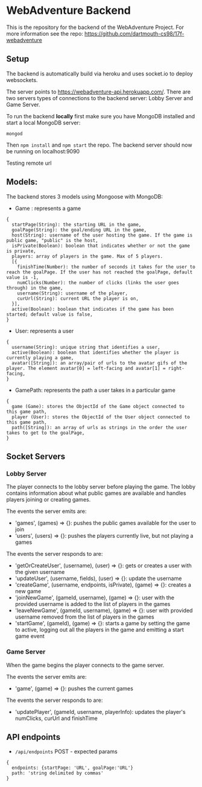 # WebAdventure Backend

This is the repository for the backend of the WebAdventure Project. For more information see the repo: https://github.com/dartmouth-cs98/17f-webadventure

## Setup
The backend is automatically build via heroku and uses socket.io to deploy websockets.

The server points to https://webadventure-api.herokuapp.com/.
There are two servers types of connections to the backend server: Lobby Server and Game Server.

To run the backend **locally** first make sure you have MongoDB installed and start a local MongoDB server:
```
mongod
```
Then `npm install` and `npm start` the repo.
The backend server should now be running on localhost:9090

Testing remote url

## Models:
The backend stores 3 models using Mongoose with MongoDB:
* Game : represents a game
```
{
  startPage(String): the starting URL in the game,
  goalPage(String): the goal/ending URL in the game,
  host(String): username of the user hosting the game. If the game is public game, "public" is the host,
  isPrivate(Boolean): boolean that indicates whether or not the game is private,
  players: array of players in the game. Max of 5 players.
  [{
    finishTime(Number): the number of seconds it takes for the user to reach the goalPage. If the user has not reached the goalPage, default value is -1,
    numClicks(Number): the number of clicks (links the user goes through) in the game,
    username(String): username of the player,
    curUrl(String): current URL the player is on,
  }],
  active(Boolean): boolean that indicates if the game has been started; default value is false,
}
```
* User: represents a user
```
{
  username(String): unique string that identifies a user,
  active(Boolean): boolean that identifies whether the player is currently playing a game,
  avatar([String]): an array/pair of urls to the avatar gifs of the player. The element avatar[0] = left-facing and avatar[1] = right-facing,
}
```
* GamePath: represents the path a user takes in a particular game
```
{
  game (Game): stores the ObjectId of the Game object connected to this game path,
  player (User): stores the ObjectId of the User object connected to this game path,
  path([String]): an array of urls as strings in the order the user takes to get to the goalPage,
}
```

## Socket Servers

### Lobby Server
The player connects to the lobby server before playing the game. The lobby contains information about what public games are available and handles players joining or creating games.

The events the server emits are:
* 'games', (games) => {}: pushes the public games available for the user to join
* 'users', (users) => {}: pushes the players currently live, but not playing a games

The events the server responds to are:
* 'getOrCreateUser', (username), (user) => {}: gets or creates a user with the given username
* 'updateUser', (username, fields), (user) => {}: update the username
* 'createGame', (username, endpoints, isPrivate), (game) => {}: creates a new game
* 'joinNewGame', (gameId, username), (game) => {}: user with the provided username is added to the list of players in the games
* 'leaveNewGame', (gameId, username), (game) => {}: user with provided username removed from the list of players in the games
* 'startGame', (gameId), (game) => {}: starts a game by setting the game to active, logging out all the players in the game and emitting a start game event

### Game Server
When the game begins the player connects to the game server.

The events the server emits are:
* 'game', (game) => {}: pushes the current games

The events the server responds to are:
* 'updatePlayer', (gameId, username, playerInfo): updates the player's numClicks, curUrl and finishTime

## API endpoints
* `/api/endpoints`
POST - expected params
```
{
  endpoints: {startPage: 'URL', goalPage:'URL'}
  path: 'string delimited by commas'
}
```
